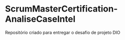 # ScrumMasterCertification-AnaliseCaseIntel
Repositório criado para entregar o desafio de projeto DIO
